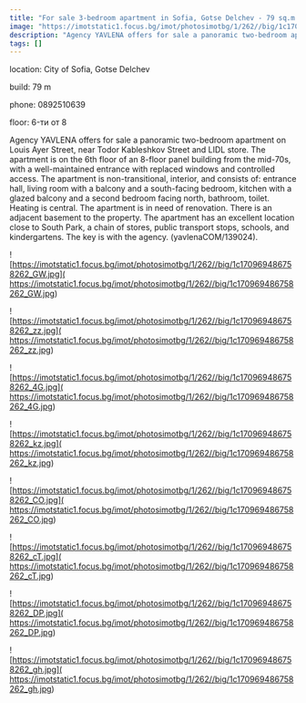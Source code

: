 ```yaml
---
title: "For sale 3-bedroom apartment in Sofia, Gotse Delchev - 79 sq.m / 145000 EUR :: imot.bg Ad"
image: "https://imotstatic1.focus.bg/imot/photosimotbg/1/262//big/1c170969486758262_eY.jpg"
description: "Agency YAVLENA offers for sale a panoramic two-bedroom apartment on Louis Ayer Street, near Todor Kableshkov Street and LIDL store. The apartment is on the 6th floor of an 8-floor panel building from the mid-70s, with a well-maintained entrance with replaced windows and controlled access. The apartment is non-transitional, interior, and consists of: entrance hall, living room with a balcony and a south-facing bedroom, kitchen with a glazed balcony and a second bedroom facing north, bathroom, toilet. Heating is central. The apartment is in need of renovation. There is an adjacent basement to the property. The apartment has an excellent location close to South Park, a chain of stores, public transport stops, schools, and kindergartens. The key is with the agency. (yavlenaCOM/139024)."
tags: []
---
```


location: City of Sofia, Gotse Delchev

build: 79 m

phone: 0892510639

floor: 6-ти от 8

Agency YAVLENA offers for sale a panoramic two-bedroom apartment on Louis Ayer Street, near Todor Kableshkov Street and LIDL store. The apartment is on the 6th floor of an 8-floor panel building from the mid-70s, with a well-maintained entrance with replaced windows and controlled access. The apartment is non-transitional, interior, and consists of: entrance hall, living room with a balcony and a south-facing bedroom, kitchen with a glazed balcony and a second bedroom facing north, bathroom, toilet. Heating is central. The apartment is in need of renovation. There is an adjacent basement to the property. The apartment has an excellent location close to South Park, a chain of stores, public transport stops, schools, and kindergartens. The key is with the agency. (yavlenaCOM/139024).


![https://imotstatic1.focus.bg/imot/photosimotbg/1/262//big/1c170969486758262_GW.jpg]( https://imotstatic1.focus.bg/imot/photosimotbg/1/262//big/1c170969486758262_GW.jpg)


![https://imotstatic1.focus.bg/imot/photosimotbg/1/262//big/1c170969486758262_zz.jpg]( https://imotstatic1.focus.bg/imot/photosimotbg/1/262//big/1c170969486758262_zz.jpg)


![https://imotstatic1.focus.bg/imot/photosimotbg/1/262//big/1c170969486758262_4G.jpg]( https://imotstatic1.focus.bg/imot/photosimotbg/1/262//big/1c170969486758262_4G.jpg)


![https://imotstatic1.focus.bg/imot/photosimotbg/1/262//big/1c170969486758262_kz.jpg]( https://imotstatic1.focus.bg/imot/photosimotbg/1/262//big/1c170969486758262_kz.jpg)


![https://imotstatic1.focus.bg/imot/photosimotbg/1/262//big/1c170969486758262_CO.jpg]( https://imotstatic1.focus.bg/imot/photosimotbg/1/262//big/1c170969486758262_CO.jpg)


![https://imotstatic1.focus.bg/imot/photosimotbg/1/262//big/1c170969486758262_cT.jpg]( https://imotstatic1.focus.bg/imot/photosimotbg/1/262//big/1c170969486758262_cT.jpg)


![https://imotstatic1.focus.bg/imot/photosimotbg/1/262//big/1c170969486758262_DP.jpg]( https://imotstatic1.focus.bg/imot/photosimotbg/1/262//big/1c170969486758262_DP.jpg)


![https://imotstatic1.focus.bg/imot/photosimotbg/1/262//big/1c170969486758262_gh.jpg]( https://imotstatic1.focus.bg/imot/photosimotbg/1/262//big/1c170969486758262_gh.jpg)


